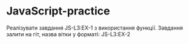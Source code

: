 # JavaScript-practice

Реалізувати завдання JS-L3:EX-1 з використання функції.
Завдання залити на гіт, назва вітки у форматі: JS-L3:EX-2
